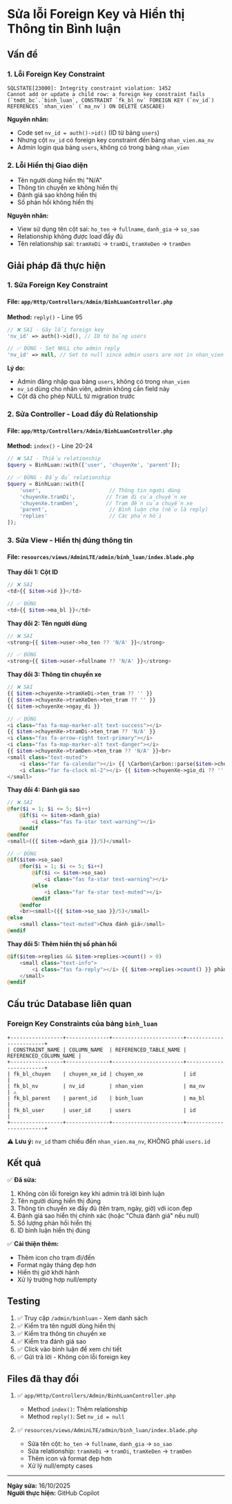 # Sửa lỗi Foreign Key và Hiển thị Thông tin Bình luận

## Vấn đề

### 1. Lỗi Foreign Key Constraint

```
SQLSTATE[23000]: Integrity constraint violation: 1452
Cannot add or update a child row: a foreign key constraint fails
(`tmdt_bc`.`binh_luan`, CONSTRAINT `fk_bl_nv` FOREIGN KEY (`nv_id`)
REFERENCES `nhan_vien` (`ma_nv`) ON DELETE CASCADE)
```

**Nguyên nhân:**

- Code set `nv_id = auth()->id()` (ID từ bảng `users`)
- Nhưng cột `nv_id` có foreign key constraint đến bảng `nhan_vien.ma_nv`
- Admin login qua bảng `users`, không có trong bảng `nhan_vien`

### 2. Lỗi Hiển thị Giao diện

- Tên người dùng hiển thị "N/A"
- Thông tin chuyến xe không hiển thị
- Đánh giá sao không hiển thị
- Số phản hồi không hiển thị

**Nguyên nhân:**

- View sử dụng tên cột sai: `ho_ten` → `fullname`, `danh_gia` → `so_sao`
- Relationship không được load đầy đủ
- Tên relationship sai: `tramXeDi` → `tramDi`, `tramXeDen` → `tramDen`

## Giải pháp đã thực hiện

### 1. Sửa Foreign Key Constraint

#### File: `app/Http/Controllers/Admin/BinhLuanController.php`

**Method:** `reply()` - Line 95

```php
// ❌ SAI - Gây lỗi foreign key
'nv_id' => auth()->id(), // ID từ bảng users

// ✅ ĐÚNG - Set NULL cho admin reply
'nv_id' => null, // Set to null since admin users are not in nhan_vien table
```

**Lý do:**

- Admin đăng nhập qua bảng `users`, không có trong `nhan_vien`
- `nv_id` dùng cho nhân viên, admin không cần field này
- Cột đã cho phép NULL từ migration trước

### 2. Sửa Controller - Load đầy đủ Relationship

#### File: `app/Http/Controllers/Admin/BinhLuanController.php`

**Method:** `index()` - Line 20-24

```php
// ❌ SAI - Thiếu relationship
$query = BinhLuan::with(['user', 'chuyenXe', 'parent']);

// ✅ ĐÚNG - Đầy đủ relationship
$query = BinhLuan::with([
    'user',                      // Thông tin người dùng
    'chuyenXe.tramDi',          // Trạm đi của chuyến xe
    'chuyenXe.tramDen',         // Trạm đến của chuyến xe
    'parent',                    // Bình luận cha (nếu là reply)
    'replies'                    // Các phản hồi
]);
```

### 3. Sửa View - Hiển thị đúng thông tin

#### File: `resources/views/AdminLTE/admin/binh_luan/index.blade.php`

**Thay đổi 1: Cột ID**

```php
// ❌ SAI
<td>{{ $item->id }}</td>

// ✅ ĐÚNG
<td>{{ $item->ma_bl }}</td>
```

**Thay đổi 2: Tên người dùng**

```php
// ❌ SAI
<strong>{{ $item->user->ho_ten ?? 'N/A' }}</strong>

// ✅ ĐÚNG
<strong>{{ $item->user->fullname ?? 'N/A' }}</strong>
```

**Thay đổi 3: Thông tin chuyến xe**

```php
// ❌ SAI
{{ $item->chuyenXe->tramXeDi->ten_tram ?? '' }}
{{ $item->chuyenXe->tramXeDen->ten_tram ?? '' }}
{{ $item->chuyenXe->ngay_di }}

// ✅ ĐÚNG
<i class="fas fa-map-marker-alt text-success"></i>
{{ $item->chuyenXe->tramDi->ten_tram ?? 'N/A' }}
<i class="fas fa-arrow-right text-primary"></i>
<i class="fas fa-map-marker-alt text-danger"></i>
{{ $item->chuyenXe->tramDen->ten_tram ?? 'N/A' }}<br>
<small class="text-muted">
    <i class="far fa-calendar"></i> {{ \Carbon\Carbon::parse($item->chuyenXe->ngay_di)->format('d/m/Y') }}
    <i class="far fa-clock ml-2"></i> {{ $item->chuyenXe->gio_di ?? '' }}
</small>
```

**Thay đổi 4: Đánh giá sao**

```php
// ❌ SAI
@for($i = 1; $i <= 5; $i++)
    @if($i <= $item->danh_gia)
        <i class="fas fa-star text-warning"></i>
    @endif
@endfor
<small>({{ $item->danh_gia }}/5)</small>

// ✅ ĐÚNG
@if($item->so_sao)
    @for($i = 1; $i <= 5; $i++)
        @if($i <= $item->so_sao)
            <i class="fas fa-star text-warning"></i>
        @else
            <i class="far fa-star text-muted"></i>
        @endif
    @endfor
    <br><small>({{ $item->so_sao }}/5)</small>
@else
    <small class="text-muted">Chưa đánh giá</small>
@endif
```

**Thay đổi 5: Thêm hiển thị số phản hồi**

```php
@if($item->replies && $item->replies->count() > 0)
    <small class="text-info">
        <i class="fas fa-reply"></i> {{ $item->replies->count() }} phản hồi
    </small>
@endif
```

## Cấu trúc Database liên quan

### Foreign Key Constraints của bảng `binh_luan`

```
+-----------------+--------------+-----------------------+------------------------+
| CONSTRAINT_NAME | COLUMN_NAME  | REFERENCED_TABLE_NAME | REFERENCED_COLUMN_NAME |
+-----------------+--------------+-----------------------+------------------------+
| fk_bl_chuyen    | chuyen_xe_id | chuyen_xe             | id                     |
| fk_bl_nv        | nv_id        | nhan_vien             | ma_nv                  | ⚠️
| fk_bl_parent    | parent_id    | binh_luan             | ma_bl                  |
| fk_bl_user      | user_id      | users                 | id                     |
+-----------------+--------------+-----------------------+------------------------+
```

⚠️ **Lưu ý:** `nv_id` tham chiếu đến `nhan_vien.ma_nv`, KHÔNG phải `users.id`

## Kết quả

✅ **Đã sửa:**

1. Không còn lỗi foreign key khi admin trả lời bình luận
2. Tên người dùng hiển thị đúng
3. Thông tin chuyến xe đầy đủ (tên trạm, ngày, giờ) với icon đẹp
4. Đánh giá sao hiển thị chính xác (hoặc "Chưa đánh giá" nếu null)
5. Số lượng phản hồi hiển thị
6. ID bình luận hiển thị đúng

✅ **Cải thiện thêm:**

- Thêm icon cho trạm đi/đến
- Format ngày tháng đẹp hơn
- Hiển thị giờ khởi hành
- Xử lý trường hợp null/empty

## Testing

1. ✅ Truy cập `/admin/binhluan` - Xem danh sách
2. ✅ Kiểm tra tên người dùng hiển thị
3. ✅ Kiểm tra thông tin chuyến xe
4. ✅ Kiểm tra đánh giá sao
5. ✅ Click vào bình luận để xem chi tiết
6. ✅ Gửi trả lời - Không còn lỗi foreign key

## Files đã thay đổi

1. ✅ `app/Http/Controllers/Admin/BinhLuanController.php`
    - Method `index()`: Thêm relationship
    - Method `reply()`: Set `nv_id = null`

2. ✅ `resources/views/AdminLTE/admin/binh_luan/index.blade.php`
    - Sửa tên cột: `ho_ten` → `fullname`, `danh_gia` → `so_sao`
    - Sửa relationship: `tramXeDi` → `tramDi`, `tramXeDen` → `tramDen`
    - Thêm icon và format đẹp hơn
    - Xử lý null/empty cases

---

**Ngày sửa:** 16/10/2025  
**Người thực hiện:** GitHub Copilot
